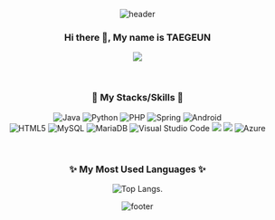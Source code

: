 <div align="center">
  
![header](https://capsule-render.vercel.app/api?type=slice&height=200&color=timeAuto&text=Hello&fontAlign=73&fontAlignY=22&rotate=14&animation=fadeIn&desc=I'm%20TAEGEUN&descAlign=80&descAlignY=42)

### Hi there 👋, My name is TAEGEUN
<p>
  <a href="mailto:rhkr8521@rhkr8521.com" target="_blank"><img src="https://img.shields.io/badge/rhkr8521@rhkr8521.com-EA4335?style=flat-square&logo=Gmail&logoColor=white"/></a>
</p>

<br>

<!--
**rhkr8521/rhkr8521** is a ✨ _special_ ✨ repository because its `README.md` (this file) appears on your GitHub profile.

Here are some ideas to get you started:

- 🔭 I’m currently working on ...
- 🌱 I’m currently learning ...
- 👯 I’m looking to collaborate on ...
- 🤔 I’m looking for help with ...
- 💬 Ask me about ...
- 📫 How to reach me: ...
- 😄 Pronouns: ...
- ⚡ Fun fact: ...
-->

### 💪 My Stacks/Skills 💪
  ![Java](https://img.shields.io/badge/java-%23ED8B00.svg?style=for-the-badge&logo=openjdk&logoColor=white)
  ![Python](https://img.shields.io/badge/python-3670A0?style=for-the-badge&logo=python&logoColor=ffdd54)
  ![PHP](https://img.shields.io/badge/php-%23777BB4.svg?style=for-the-badge&logo=php&logoColor=white)
  ![Spring](https://img.shields.io/badge/springboot-%236DB33F.svg?style=for-the-badge&logo=spring&logoColor=white)
  ![Android](https://img.shields.io/badge/Android-3DDC84?style=for-the-badge&logo=android&logoColor=white)
  <br>
  ![HTML5](https://img.shields.io/badge/html5-%23E34F26.svg?style=for-the-badge&logo=html5&logoColor=white)
  ![MySQL](https://img.shields.io/badge/mysql-%2300f.svg?style=for-the-badge&logo=mysql&logoColor=white)
  ![MariaDB](https://img.shields.io/badge/MariaDB-003545?style=for-the-badge&logo=mariadb&logoColor=white)
  ![Visual Studio Code](https://img.shields.io/badge/Visual%20Studio%20Code-0078d7.svg?style=for-the-badge&logo=visual-studio-code&logoColor=white)
  <img src="https://img.shields.io/badge/github-181717?style=for-the-badge&logo=github&logoColor=white">
  <img src="https://img.shields.io/badge/git-F05032?style=for-the-badge&logo=git&logoColor=white">
  ![Azure](https://img.shields.io/badge/azure-%230072C6.svg?style=for-the-badge&logo=microsoftazure&logoColor=white)

<br>

### ✨ My Most Used Languages ✨
  ![Top Langs](https://github-readme-stats.vercel.app/api/top-langs/?username=rhkr8521&layout=compact&theme=transparent).

![footer](https://capsule-render.vercel.app/api?type=slice&height=200&color=timeAuto&fontAlign=73&fontAlignY=22&rotate=14&animation=fadeIn&descAlign=80&descAlignY=42&section=footer)
  
</div>
